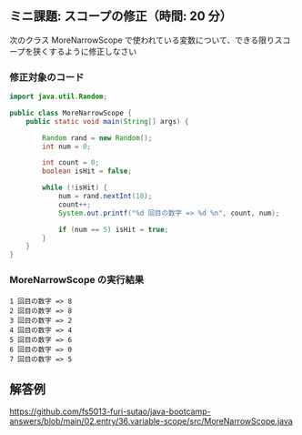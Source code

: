 ## ミニ課題: スコープの修正（時間: 20 分）

次のクラス MoreNarrowScope で使われている変数について、できる限りスコープを狭くするように修正しなさい

### 修正対象のコード

```java title=src/MoreNarrowScope.java
import java.util.Random;

public class MoreNarrowScope {
    public static void main(String[] args) {

        Random rand = new Random();
        int num = 0;

        int count = 0;
        boolean isHit = false;

        while (!isHit) {
            num = rand.nextInt(10);
            count++;
            System.out.printf("%d 回目の数字 => %d %n", count, num);

            if (num == 5) isHit = true;
        }
    }
}
```

### MoreNarrowScope の実行結果

```
1 回目の数字 => 8
2 回目の数字 => 8
3 回目の数字 => 2
4 回目の数字 => 4
5 回目の数字 => 6
6 回目の数字 => 0
7 回目の数字 => 5
```

## 解答例

https://github.com/fs5013-furi-sutao/java-bootcamp-answers/blob/main/02.entry/36.variable-scope/src/MoreNarrowScope.java
